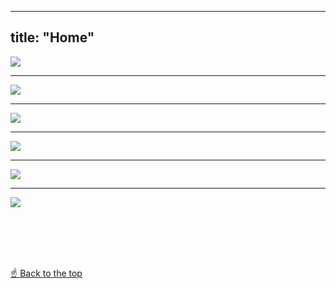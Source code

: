 
---
title: "Home"
---


<img src="/img/1.jpg" style="max-width: 100%" lazy/>
<hr/>
<img src="/img/2.png" style="max-width: 100%" lazy/>
<hr/>
<img src="/img/3.png" style="max-width: 100%" lazy/>
<hr/>
<img src="/img/4.png" style="max-width: 100%" lazy/>
<hr/>
<img src="/img/6.png" style="max-width: 100%" lazy/>
<hr/>
<img src="/img/5.png" style="max-width: 100%" lazy/>

<br/><br/><br/><br/>

<a href="#top">☝️ Back to the top</a>